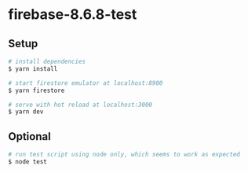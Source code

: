 # firebase-8.6.8-test

## Setup

```bash
# install dependencies
$ yarn install

# start firestore emulator at localhost:8900
$ yarn firestore

# serve with hot reload at localhost:3000
$ yarn dev 
```

## Optional

```bash
# run test script using node only, which seems to work as expected
$ node test
```
